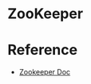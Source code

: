 # ZooKeeper


# Reference
- [Zookeeper Doc](https://zookeeper.apache.org/doc/current/zookeeperProgrammers.html)